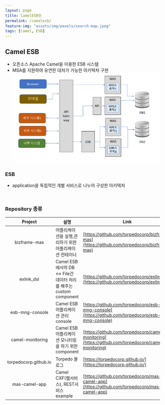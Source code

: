 ```yaml
---
layout: page
title: CamelESB란
permalink: /camelesb/
feature-img: "assets/img/pexels/search-map.jpeg"
tags: [Camel, ESB]
---
```


## Camel ESB
* 오픈소스 Apache Camel을 이용한 ESB 시스템
* MSA를 지원하여 유연한 대처가 가능한 아키텍처 구현
![CamelESB](img/CamelESB.png)

### ESB
* application을 독립적인 개별 서비스로 나누어 구성한 아키텍처

<br/>

### Repository 종류

| Project | 설명 | Link |
| :---: | --- | --- |
| bizframe-mas |어플리케이션을 실행,관리하기 위한 어플리케이션 컨테이너 | [https://github.com/torpedocorp/bizframe-mas](https://github.com/torpedocorp/bizframe-mas) |
| exlink_dsl | Camel ESB에서의 DB ↔ File간 데이터 처리를 해주는 custom component | [https://github.com/torpedocorp/exlink_dsl](https://github.com/torpedocorp/exlink_dsl) |
| esb-mng-console | Camel ESB 어플리케이션 관리 console | [https://github.com/torpedocorp/esb-mng-console](https://github.com/torpedocorp/esb-mng-console) |
| camel-monitoring | Camel ESB 어플리케이션 모니터링을 하기 위한 component | [https://github.com/torpedocorp/camel-monitoring](https://github.com/torpedocorp/camel-monitoring) |
| torpedocorp.github.io | Torpedo 블로그 | [https://torpedocorp.github.io/](https://torpedocorp.github.io/) |
| mas-camel-app | Camel CXF(웹서비스), REST서비스 example | [https://github.com/torpedocorp/mas-camel-app](https://github.com/torpedocorp/mas-camel-app) |
